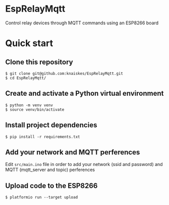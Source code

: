 # EspRelayMqtt

Control relay devices through MQTT commands using an ESP8266 board

# Quick start

## Clone this repository

```
$ git clone git@github.com:knaiskes/EspRelayMqtt.git
$ cd EspRelayMqtt/
```

## Create and activate a Python virtual environment

```
$ python -m venv venv
$ source venv/bin/activate
```

## Install project dependencies

```
$ pip install -r requirements.txt
```

## Add your network and MQTT perferences

Edit ``` src/main.ino ``` file in order to add your network (ssid  and password)
and MQTT (mqtt_server and topic) perferences

## Upload code to the ESP8266

```
$ platformio run --target upload
```
